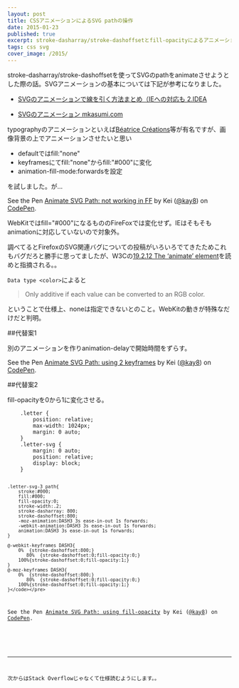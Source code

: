 ```yaml
---
layout: post
title: CSSアニメーションによるSVG pathの操作
date: 2015-01-23
published: true
excerpt: stroke-dasharray/stroke-dashoffsetとfill-opacityによるアニメーション。
tags: css svg
cover_image: /2015/
---
```


stroke-dasharray/stroke-dashoffsetを使ってSVGのpathをanimateさせようとした際の話。SVGアニメーションの基本については下記が参考になりました。

- [SVGのアニメーションで線を引く方法まとめ（IEへの対応も 2.IDEA](http://2ndidea.com/svg/svg-path-drawing-animation-even-ie/)

- [SVGのアニメーション mkasumi.com](http://mkasumi.com/entry-653.html)

typographyのアニメーションといえば[Béatrice Créations](http://carlphilippebrenner.com/portfolio/beatricecreations)等が有名ですが、画像背景の上でアニメーションさせたいと思い

- defaultではfill:"none"
- keyframesにてfill:"none"からfill:"#000"に変化
- animation-fill-mode:forwardsを設定

を試しました。が...

<p data-height="250" data-theme-id="0" data-slug-hash="gbRgKx" data-default-tab="result" data-user="kay8" class='codepen'>See the Pen <a href='http://codepen.io/kay8/pen/gbRgKx/'>Animate SVG Path: not working in FF</a> by Kei (<a href='http://codepen.io/kay8'>@kay8</a>) on <a href='http://codepen.io'>CodePen</a>.</p>
<script async src="//assets.codepen.io/assets/embed/ei.js"></script>

WebKitではfill="#000"になるもののFireFoxでは変化せず。IEはそもそもanimationに対応していないので対象外。

調べてるとFirefoxのSVG関連バグについての投稿がいろいろでてきたためこれもバグだろと勝手に思ってましたが、W3Cの[19.2.12 The ‘animate’ element](http://www.w3.org/TR/SVG/animate.html#AnimateElement)を読めと指摘される。。

`Data type <color>`によると

>Only additive if each value can be converted to an RGB color.

ということで仕様上、noneは指定できないとのこと。WebKitの動きが特殊なだけだと判明。

##代替案1

別のアニメーションを作りanimation-delayで開始時間をずらす。

<p data-height="250" data-theme-id="0" data-slug-hash="mywXRg" data-default-tab="result" data-user="kay8" class='codepen'>See the Pen <a href='http://codepen.io/kay8/pen/mywXRg/'>Animate SVG Path: using 2 keyframes</a> by Kei (<a href='http://codepen.io/kay8'>@kay8</a>) on <a href='http://codepen.io'>CodePen</a>.</p>
<script async src="//assets.codepen.io/assets/embed/ei.js"></script>

##代替案2

fill-opacityを0から1に変化させる。

<div data-height="350" data-theme-id="0" data-slug-hash="GgEQra" data-default-tab="css" data-user="kay8" class='codepen'><pre><code>	.letter {
		position: relative;
		max-width: 1024px;
		margin: 0 auto;
	}
	.letter-svg {
		margin: 0 auto;
		position: relative;
		display: block;
	}

    .letter-svg-3 path{
        stroke:#000;
        fill:#000;
        fill-opacity:0;
        stroke-width:.2;
        stroke-dasharray: 800;
        stroke-dashoffset:800;
        -moz-animation:DASH3 3s ease-in-out 1s forwards;
        -webkit-animation:DASH3 3s ease-in-out 1s forwards;
        animation:DASH3 3s ease-in-out 1s forwards;
    }

    @-webkit-keyframes DASH3{
        0%  {stroke-dashoffset:800;}
		   80%  {stroke-dashoffset:0;fill-opacity:0;}
        100%{stroke-dashoffset:0;fill-opacity:1;}
    }
    @-moz-keyframes DASH3{
        0%  {stroke-dashoffset:800;}
		   80%  {stroke-dashoffset:0;fill-opacity:0;}
        100%{stroke-dashoffset:0;fill-opacity:1;}
    }</code></pre>
<p>See the Pen <a href='http://codepen.io/kay8/pen/GgEQra/'>Animate SVG Path: using fill-opacity</a> by Kei (<a href='http://codepen.io/kay8'>@kay8</a>) on <a href='http://codepen.io'>CodePen</a>.</p>
</div><script async src="//assets.codepen.io/assets/embed/ei.js"></script>

* * *
次からはStack Overflowじゃなくて仕様読むようにします。。